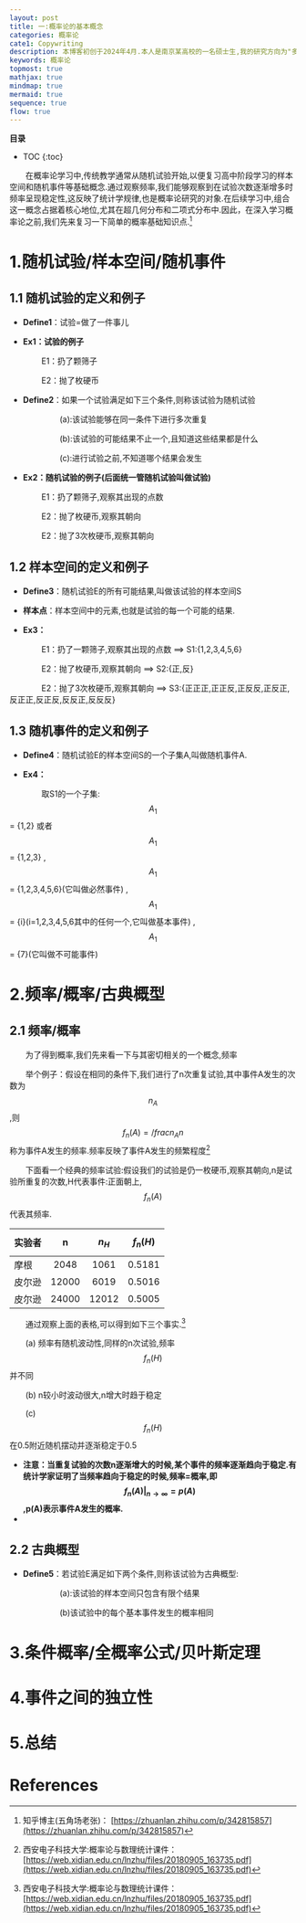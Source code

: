 ```yaml
---
layout: post
title: 一:概率论的基本概念
categories: 概率论
cate1: Copywriting
description: 本博客初创于2024年4月.本人是南京某高校的一名硕士生,我的研究方向为"多模态学习"(数学专业).
keywords: 概率论
topmost: true
mathjax: true
mindmap: true
mermaid: true
sequence: true
flow: true
---
```


**目录**

* TOC
{:toc}

&emsp;&emsp;在概率论学习中,传统教学通常从随机试验开始,以便复习高中阶段学习的样本空间和随机事件等基础概念.通过观察频率,我们能够观察到在试验次数逐渐增多时频率呈现稳定性,这反映了统计学规律,也是概率论研究的对象.在后续学习中,组合这一概念占据着核心地位,尤其在超几何分布和二项式分布中.因此，在深入学习概率论之前,我们先来复习一下简单的概率基础知识点.[^3] 

# 1.随机试验/样本空间/随机事件

## 1.1 随机试验的定义和例子

* **Define1**：试验=做了一件事儿

* **Ex1：试验的例子**

&emsp;&emsp;&emsp;&emsp;E1：扔了颗筛子

&emsp;&emsp;&emsp;&emsp;E2：抛了枚硬币

* **Define2**：如果一个试验满足如下三个条件,则称该试验为随机试验

&emsp;&emsp;&emsp;&emsp;&emsp;&emsp; (a):该试验能够在同一条件下进行多次重复

&emsp;&emsp;&emsp;&emsp;&emsp;&emsp; (b):该试验的可能结果不止一个,且知道这些结果都是什么

&emsp;&emsp;&emsp;&emsp;&emsp;&emsp; (c):进行试验之前,不知道哪个结果会发生

* **Ex2：随机试验的例子(后面统一管随机试验叫做试验)**

&emsp;&emsp;&emsp;&emsp;E1：扔了颗筛子,观察其出现的点数

&emsp;&emsp;&emsp;&emsp;E2：抛了枚硬币,观察其朝向

&emsp;&emsp;&emsp;&emsp;E2：抛了3次枚硬币,观察其朝向


## 1.2 样本空间的定义和例子


* **Define3**：随机试验E的所有可能结果,叫做该试验的样本空间S

* **样本点**：样本空间中的元素,也就是试验的每一个可能的结果.

* **Ex3：**

&emsp;&emsp;&emsp;&emsp;E1：扔了一颗筛子,观察其出现的点数  ==> S1:{1,2,3,4,5,6}

&emsp;&emsp;&emsp;&emsp;E2：抛了枚硬币,观察其朝向  ==> S2:{正,反}

&emsp;&emsp;&emsp;&emsp;E2：抛了3次枚硬币,观察其朝向 ==> S3:{正正正,正正反,正反反,正反正,反正正,反正反,反反正,反反反}

## 1.3 随机事件的定义和例子

* **Define4**：随机试验E的样本空间S的一个子集A,叫做随机事件A.

* **Ex4：**

&emsp;&emsp;&emsp;&emsp;取S1的一个子集:$$A_1$$ = {1,2} 或者$$A_1$$ = {1,2,3} , $$A_1$$ = {1,2,3,4,5,6}(它叫做必然事件) , $$A_1$$ = {i}(i=1,2,3,4,5,6其中的任何一个,它叫做基本事件) , $$A_1$$ = {7}(它叫做不可能事件)


# 2.频率/概率/古典概型

## 2.1 频率/概率



&emsp;&emsp;为了得到概率,我们先来看一下与其密切相关的一个概念,频率

&emsp;&emsp;举个例子：假设在相同的条件下,我们进行了n次重复试验,其中事件A发生的次数为$$n_A$$,则$$f_n(A) = /frac{n_A}{n}$$称为事件A发生的频率.频率反映了事件A发生的频繁程度[^4]

&emsp;&emsp;下面看一个经典的频率试验:假设我们的试验是仍一枚硬币,观察其朝向,n是试验所重复的次数,H代表事件:正面朝上,$$f_n(A)$$代表其频率.

| 实验者 | n | $$n_H$$ | $$f_n(H)$$ |
| ------- | :------: | :-----: | :------: |
| 摩根 | 2048 | 1061 | 0.5181 |
| 皮尔逊 | 12000 | 6019 | 0.5016 |
| 皮尔逊 | 24000 | 12012 | 0.5005 |

&emsp;&emsp;通过观察上面的表格,可以得到如下三个事实.[^4]

&emsp;&emsp;(a) 频率有随机波动性,同样的n次试验,频率$$f_n(H)$$并不同

&emsp;&emsp;(b) n较小时波动很大,n增大时趋于稳定

&emsp;&emsp;(c) $$f_n(H)$$在0.5附近随机摆动并逐渐稳定于0.5

* **注意：当重复试验的次数n逐渐增大的时候,某个事件的频率逐渐趋向于稳定.有统计学家证明了当频率趋向于稳定的时候,频率=概率,即$$f_n(A)|_{n \to \infty} = p(A)$$,p(A)表示事件A发生的概率.**
* 
## 2.2 古典概型

* **Define5**：若试验E满足如下两个条件,则称该试验为古典概型:

&emsp;&emsp;&emsp;&emsp;&emsp;&emsp; (a):该试验的样本空间只包含有限个结果

&emsp;&emsp;&emsp;&emsp;&emsp;&emsp; (b)该试验中的每个基本事件发生的概率相同

# 3.条件概率/全概率公式/贝叶斯定理

# 4.事件之间的独立性

# 5.总结

# References

[^1]: 概率论与数理统计,浙江大学:高等教育出版社

[^2]: 博客园博主1： [https://www.cnblogs.com/fanling999/p/6702297.html](https://www.cnblogs.com/fanling999/p/6702297.html)

[^3]: 知乎博主(五角场老张)： [https://zhuanlan.zhihu.com/p/342815857](https://zhuanlan.zhihu.com/p/342815857)

[^4]: 西安电子科技大学:概率论与数理统计课件： [https://web.xidian.edu.cn/lnzhu/files/20180905_163735.pdf](https://web.xidian.edu.cn/lnzhu/files/20180905_163735.pdf)
